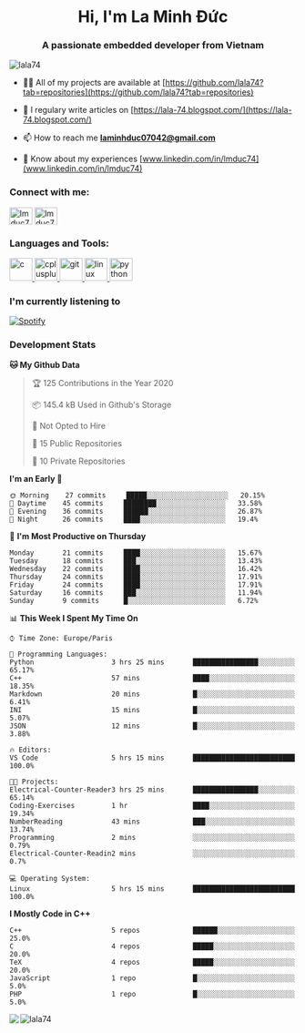 <h1 align="center">Hi, I'm La Minh Đức</h1>
<h3 align="center">A passionate embedded developer from Vietnam</h3>

<p align="left"> <img src="https://komarev.com/ghpvc/?username=lala74&label=Profile%20views&color=0e75b6&style=flat"
                alt="lala74" /> </p>

- 👨‍💻 All of my projects are available at
[https://github.com/lala74?tab=repositories](https://github.com/lala74?tab=repositories)

- 📝 I regulary write articles on [https://lala-74.blogspot.com/](https://lala-74.blogspot.com/)

- 📫 How to reach me **laminhduc07042@gmail.com**

- 📄 Know about my experiences [www.linkedin.com/in/lmduc74](www.linkedin.com/in/lmduc74)

### Connect with me:
<p align="left">
        <a href="https://linkedin.com/in/lmduc74" target="blank"><img align="center"
                        src="https://cdn.jsdelivr.net/npm/simple-icons@3.0.1/icons/linkedin.svg" alt="lmduc74"
                        height="30" width="40" /></a>
        <a href="https://fb.com/lmduc74" target="blank"><img align="center"
                        src="https://cdn.jsdelivr.net/npm/simple-icons@3.0.1/icons/facebook.svg" alt="lmduc74"
                        height="30" width="40" /></a>
</p>

### Languages and Tools:
<p align="left"> <a href="https://www.cprogramming.com/" target="_blank"> <img
                        src="https://devicons.github.io/devicon/devicon.git/icons/c/c-original.svg" alt="c" width="40"
                        height="40" /> </a> <a href="https://www.w3schools.com/cpp/" target="_blank"> <img
                        src="https://devicons.github.io/devicon/devicon.git/icons/cplusplus/cplusplus-original.svg"
                        alt="cplusplus" width="40" height="40" /> </a> <a href="https://git-scm.com/" target="_blank">
                <img src="https://www.vectorlogo.zone/logos/git-scm/git-scm-icon.svg" alt="git" width="40"
                        height="40" /> </a> <a href="https://www.linux.org/" target="_blank"> <img
                        src="https://devicons.github.io/devicon/devicon.git/icons/linux/linux-original.svg" alt="linux"
                        width="40" height="40" /> </a> <a href="https://www.python.org" target="_blank"> <img
                        src="https://devicons.github.io/devicon/devicon.git/icons/python/python-original.svg"
                        alt="python" width="40" height="40" /> </a> </p>

### I'm currently listening to
[![Spotify](https://spotify-playing-git-master.lala74.vercel.app/api/spotify)](https://open.spotify.com/user/nrjaez36fdyqfexa07wju067g)


### Development Stats
<!--START_SECTION:waka-->
**🐱 My Github Data** 

> 🏆 125 Contributions in the Year 2020
 > 
> 📦 145.4 kB Used in Github's Storage 
 > 
> 🚫 Not Opted to Hire
 > 
> 📜 15 Public Repositories
 > 
> 🔑 10 Private Repositories 

**I'm an Early 🐤** 

```text
🌞 Morning    27 commits     █████░░░░░░░░░░░░░░░░░░░░   20.15% 
🌆 Daytime    45 commits     ████████░░░░░░░░░░░░░░░░░   33.58% 
🌃 Evening    36 commits     ██████░░░░░░░░░░░░░░░░░░░   26.87% 
🌙 Night      26 commits     ████░░░░░░░░░░░░░░░░░░░░░   19.4%

```
📅 **I'm Most Productive on Thursday** 

```text
Monday       21 commits     ████░░░░░░░░░░░░░░░░░░░░░   15.67% 
Tuesday      18 commits     ███░░░░░░░░░░░░░░░░░░░░░░   13.43% 
Wednesday    22 commits     ████░░░░░░░░░░░░░░░░░░░░░   16.42% 
Thursday     24 commits     ████░░░░░░░░░░░░░░░░░░░░░   17.91% 
Friday       24 commits     ████░░░░░░░░░░░░░░░░░░░░░   17.91% 
Saturday     16 commits     ███░░░░░░░░░░░░░░░░░░░░░░   11.94% 
Sunday       9 commits      █░░░░░░░░░░░░░░░░░░░░░░░░   6.72%

```


📊 **This Week I Spent My Time On** 

```text
⌚︎ Time Zone: Europe/Paris

💬 Programming Languages: 
Python                   3 hrs 25 mins       ████████████████░░░░░░░░░   65.17% 
C++                      57 mins             ████░░░░░░░░░░░░░░░░░░░░░   18.35% 
Markdown                 20 mins             █░░░░░░░░░░░░░░░░░░░░░░░░   6.41% 
INI                      15 mins             █░░░░░░░░░░░░░░░░░░░░░░░░   5.07% 
JSON                     12 mins             █░░░░░░░░░░░░░░░░░░░░░░░░   3.88%

🔥 Editors: 
VS Code                  5 hrs 15 mins       █████████████████████████   100.0%

🐱‍💻 Projects: 
Electrical-Counter-Reader3 hrs 25 mins       ████████████████░░░░░░░░░   65.14% 
Coding-Exercises         1 hr                ████░░░░░░░░░░░░░░░░░░░░░   19.34% 
NumberReading            43 mins             ███░░░░░░░░░░░░░░░░░░░░░░   13.74% 
Programming              2 mins              ░░░░░░░░░░░░░░░░░░░░░░░░░   0.79% 
Electrical-Counter-Readin2 mins              ░░░░░░░░░░░░░░░░░░░░░░░░░   0.7%

💻 Operating System: 
Linux                    5 hrs 15 mins       █████████████████████████   100.0%

```

**I Mostly Code in C++** 

```text
C++                      5 repos             ██████░░░░░░░░░░░░░░░░░░░   25.0% 
C                        4 repos             █████░░░░░░░░░░░░░░░░░░░░   20.0% 
TeX                      4 repos             █████░░░░░░░░░░░░░░░░░░░░   20.0% 
JavaScript               1 repo              █░░░░░░░░░░░░░░░░░░░░░░░░   5.0% 
PHP                      1 repo              █░░░░░░░░░░░░░░░░░░░░░░░░   5.0%

```



<!--END_SECTION:waka-->


<img align="left" src="https://github-readme-stats-chi-rust.vercel.app/api?username=lala74&show_icons=true&hide_border=true" /> 

<img align="left"
src="https://github-readme-stats.vercel.app/api/top-langs?username=lala74&show_icons=true&locale=en&layout=compact&hide_border=true" alt="lala74" />  

